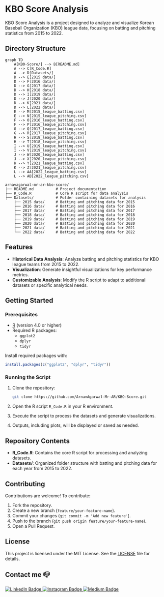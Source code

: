 # KBO Score Analysis

KBO Score Analysis is a project designed to analyze and visualize Korean Baseball Organization (KBO) league data, focusing on batting and pitching statistics from 2015 to 2022.

## Directory Structure

```mermaid
graph TD
    A[KBO-Score/] --> B[README.md]
    A --> C[R_Code.R]
    A --> D[Datasets/]
    D --> E[2015 data/]
    D --> F[2016 data/]
    D --> G[2017 data/]
    D --> H[2018 data/]
    D --> I[2019 data/]
    D --> J[2020 data/]
    D --> K[2021 data/]
    D --> L[2022 data/]
    E --> M[2015_league_batting.csv]
    E --> N[2015_league_pitching.csv]
    F --> O[2016_league_batting.csv]
    F --> P[2016_league_pitching.csv]
    G --> Q[2017_league_batting.csv]
    G --> R[2017_league_pitching.csv]
    H --> S[2018_league_batting.csv]
    H --> T[2018_league_pitching.csv]
    I --> U[2019_league_batting.csv]
    I --> V[2019_league_pitching.csv]
    J --> W[2020_league_batting.csv]
    J --> X[2020_league_pitching.csv]
    K --> Y[2021_league_batting.csv]
    K --> Z[2021_league_pitching.csv]
    L --> AA[2022_league_batting.csv]
    L --> AB[2022_league_pitching.csv]
```

```
arnavagarwal-mr-ar-kbo-score/
├── README.md          # Project documentation
├── R_Code.R           # Core R script for data analysis
├── Datasets/          # Folder containing datasets for analysis
    ├── 2015 data/     # Batting and pitching data for 2015
    ├── 2016 data/     # Batting and pitching data for 2016
    ├── 2017 data/     # Batting and pitching data for 2017
    ├── 2018 data/     # Batting and pitching data for 2018
    ├── 2019 data/     # Batting and pitching data for 2019
    ├── 2020 data/     # Batting and pitching data for 2020
    ├── 2021 data/     # Batting and pitching data for 2021
    └── 2022 data/     # Batting and pitching data for 2022
```

## Features

- **Historical Data Analysis**: Analyze batting and pitching statistics for KBO league teams from 2015 to 2022.
- **Visualization**: Generate insightful visualizations for key performance metrics.
- **Customizable Analysis**: Modify the R script to adapt to additional datasets or specific analytical needs.

## Getting Started

### Prerequisites

- [R](https://www.r-project.org/) (version 4.0 or higher)
- Required R packages:
  - `ggplot2`
  - `dplyr`
  - `tidyr`

Install required packages with:

```R
install.packages(c("ggplot2", "dplyr", "tidyr"))
```

### Running the Script

1. Clone the repository:

   ```bash
   git clone https://github.com/ArnavAgarwal-Mr-AR/KBO-Score.git
   ```

2. Open the R script `R_Code.R` in your R environment.
3. Execute the script to process the datasets and generate visualizations.
4. Outputs, including plots, will be displayed or saved as needed.

## Repository Contents

- **R_Code.R**: Contains the core R script for processing and analyzing datasets.
- **Datasets/**: Organized folder structure with batting and pitching data for each year from 2015 to 2022.

## Contributing

Contributions are welcome! To contribute:
1. Fork the repository.
2. Create a new branch (`feature/your-feature-name`).
3. Commit your changes (`git commit -m 'Add new feature'`).
4. Push to the branch (`git push origin feature/your-feature-name`).
5. Open a Pull Request.

## License
This project is licensed under the MIT License. See the [LICENSE](LICENSE) file for details.

## Contact me 📪
<div id="badges">
  <a href="https://www.linkedin.com/in/arnav-agarwal-571a59243/" target="blank">
   <img src="https://img.shields.io/badge/LinkedIn-blue?style=for-the-badge&logo=linkedin&logoColor=white" alt="LinkedIn Badge"/>
  </a>
 <a href="https://www.instagram.com/arnav_executes?igsh=MWUxaWlkanZob2lqeA==" target="blank">
 <img src="https://img.shields.io/badge/Instagram-E4405F?style=for-the-badge&logo=instagram&logoColor=white"  alt="Instagram Badge" />
 </a>
 </a>
 <a href="https://medium.com/@arumynameis" target="blank">
 <img src="https://img.shields.io/badge/Medium-12100E?style=for-the-badge&logo=medium&logoColor=white"  alt="Medium Badge" />
 </a>
</div>

